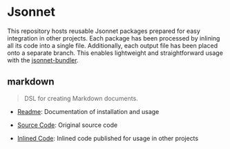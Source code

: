 # Jsonnet

This repository hosts reusable Jsonnet packages prepared for easy integration in other projects.
Each package has been processed by inlining all its code into a single file.
Additionally, each output file has been placed onto a separate branch.
This enables lightweight and straightforward usage with the [jsonnet-bundler](https://github.com/jsonnet-bundler/jsonnet-bundler).
## markdown

> DSL for creating Markdown documents.

- [Readme](markdown/README.md): Documentation of installation and usage

- [Source Code](https://github.com/marcbran/gensonnet/tree/main/pkg/markdown/lib): Original source code

- [Inlined Code](https://github.com/marcbran/jsonnet/blob/markdown/markdown/main.libsonnet): Inlined code published for usage in other projects
